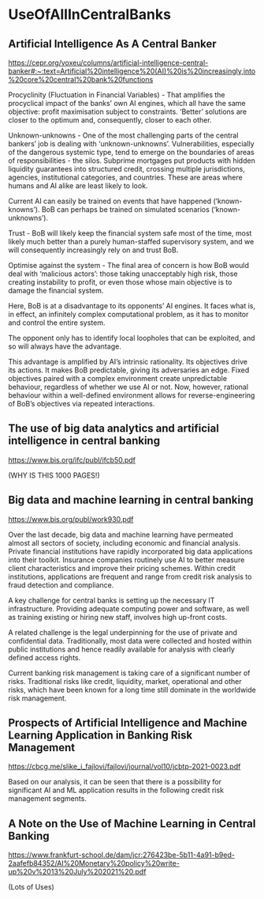 # UseOfAllInCentralBanks
## Artificial Intelligence As A Central Banker

https://cepr.org/voxeu/columns/artificial-intelligence-central-banker#:~:text=Artificial%20intelligence%20(AI)%20is%20increasingly,into%20core%20central%20bank%20functions

Procyclinity (Fluctuation in Financial Variables) - That amplifies the procyclical impact of the banks’ own AI engines, which all have the same objective: profit maximisation subject to constraints. ‘Better’ solutions are closer to the optimum and, consequently, closer to each other. 

Unknown-unknowns - One of the most challenging parts of the central bankers’ job is dealing with ‘unknown-unknowns’. Vulnerabilities, especially of the dangerous systemic type, tend to emerge on the boundaries of areas of responsibilities - the silos. Subprime mortgages put products with hidden liquidity guarantees into structured credit, crossing multiple jurisdictions, agencies, institutional categories, and countries. These are areas where humans and AI alike are least likely to look.

Current AI can easily be trained on events that have happened (‘known-knowns’). BoB can perhaps be trained on simulated scenarios (‘known-unknowns’).

Trust - BoB will likely keep the financial system safe most of the time, most likely much better than a purely human-staffed supervisory system, and we will consequently increasingly rely on and trust BoB. 

Optimise against the system - The final area of concern is how BoB would deal with ‘malicious actors’: those taking unacceptably high risk, those creating instability to profit, or even those whose main objective is to damage the financial system.

Here, BoB is at a disadvantage to its opponents’ AI engines. It faces what is, in effect, an infinitely complex computational problem, as it has to monitor and control the entire system.

The opponent only has to identify local loopholes that can be exploited, and so will always have the advantage. 

This advantage is amplified by AI’s intrinsic rationality. Its objectives drive its actions. It makes BoB predictable, giving its adversaries an edge. Fixed objectives paired with a complex environment create unpredictable behaviour, regardless of whether we use AI or not. Now, however, rational behaviour within a well-defined environment allows for reverse-engineering of BoB’s objectives via repeated interactions. 

## The use of big data analytics and artificial intelligence in central banking

https://www.bis.org/ifc/publ/ifcb50.pdf

(WHY IS THIS 1000 PAGES!)

## Big data and machine learning in central banking

https://www.bis.org/publ/work930.pdf

Over the last decade, big data and machine learning have permeated almost all sectors of society, including economic and financial analysis. Private financial institutions have rapidly incorporated big data applications into their toolkit. Insurance companies routinely use AI to better measure client characteristics and improve their pricing schemes. Within credit institutions, applications are frequent and range from credit risk analysis to fraud detection and compliance.

A key challenge for central banks is setting up the necessary IT infrastructure. Providing adequate computing power and software, as well as training existing or hiring new staff, involves high up-front costs.

A related challenge is the legal underpinning for the use of private and confidential data. Traditionally, most data were collected and hosted within public institutions and hence readily available for analysis with clearly defined access rights. 

Current banking risk management is taking care of a significant number of risks. Traditional risks like credit, liquidity, market, operational and other risks, which have been known for a long time still dominate in the worldwide risk management.

## Prospects of Artificial Intelligence and Machine Learning Application in Banking Risk Management

https://cbcg.me/slike_i_fajlovi/fajlovi/journal/vol10/jcbtp-2021-0023.pdf

Based on our analysis, it can be seen that there is a possibility for significant AI and ML application results in the following credit risk
management segments. 

## A Note on the Use of Machine Learning in Central Banking

https://www.frankfurt-school.de/dam/jcr:276423be-5b11-4a91-b9ed-2aafefb84352/AI%20Monetary%20policy%20write-up%20v%2013%20July%202021%20.pdf

(Lots of Uses)